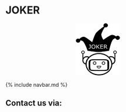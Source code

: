 # JOKER
<p align="center">
  <img src="img/joker.png" width="120" height="142">
</p>

{% include navbar.md %}

## Contact us via:
<br>

